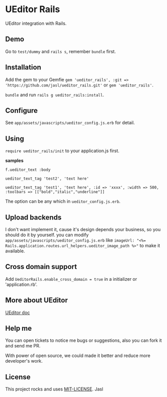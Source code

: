 UEditor Rails
======

UEditor integration with Rails.

## Demo
Go to ```test/dummy``` and ```rails s```, remember ```bundle``` first.

## Installation
Add the gem to your Gemfie ```gem 'ueditor_rails', :git => 'https://github.com/jasl/ueditor_rails.git'``` or ```gem 'ueditor_rails'```.

```bundle``` and run ```rails g ueditor_rails:install```.

## Configure
See ```app/assets/javascripts/ueditor_config.js.erb``` for detail.

## Using
```require ueditor_rails/init``` to your application.js first.

**samples**

```f.ueditor_text :body```

```ueditor_text_tag 'test2', 'text here'```

```ueditor_text_tag 'test1', 'text here', :id => 'xxxx', :width => 500, :toolbars => [["bold","italic","underline"]]```

The option can be any which in ```ueditor_config.js.erb```.

## Upload backends
I don't want implement it, cause it's design depends your business, so you should do it by yourself. 
you can modify ```app/assets/javascripts/ueditor_config.js.erb``` like ```imageUrl: "<%= Rails.application.routes.url_helpers.ueditor_image_path %>"``` to make it available.

## Cross domain support
Add ```UeditorRails.enable_cross_domain = true``` in a initializer or 'application.rb'.

## More about UEditor
[UEditor doc](http://ueditor.baidu.com/website/document.html)

## Help me

You can open tickets to notice me bugs or suggestions, also you can fork it and send me PR.

With power of open source, we could made it better and reduce more developer's work.

## License
This project rocks and uses [MIT-LICENSE](http://jasl.mit-license.org/). Jasl
